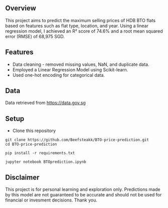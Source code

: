 
## Overview
This project aims to predict the maximum selling prices of HDB BTO flats based on features such as flat type, location, and year. Using a linear regression model, I achieved an R² score of 74.6% and a root mean squared error (RMSE) of 68,975 SGD.
## Features
- Data cleaning - removed missing values, NaN, and duplicate data.
- Employed a Linear Regression Model using Scikit-learn.
- Used one-hot encoding for categorical data. 

## Data
Data retrieved from https://data.gov.sg
## Setup
- Clone this repository 
``` 
git clone https://github.com/Beefsteakk/BTO-price-prediction.git
cd BTO-price-prediction
```
```
pip install -r requirements.txt
```
```
jupyter notebook BTOprediction.ipynb
```

## Disclaimer
This project is for personal learning and exploration only. Predictions made by this model are not guaranteed to be accurate and should not be used for financial or invesment decisions. Thank you.
